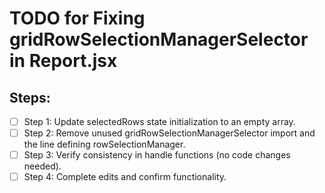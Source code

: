 # TODO for Fixing gridRowSelectionManagerSelector in Report.jsx

## Steps:

- [ ] Step 1: Update selectedRows state initialization to an empty array.
- [ ] Step 2: Remove unused gridRowSelectionManagerSelector import and the line defining rowSelectionManager.
- [ ] Step 3: Verify consistency in handle functions (no code changes needed).
- [ ] Step 4: Complete edits and confirm functionality.

